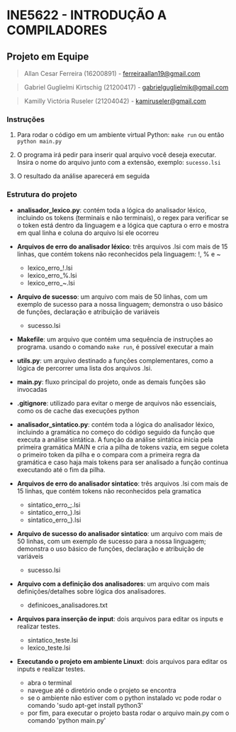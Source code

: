 # INE5622 - INTRODUÇÃO A COMPILADORES

## Projeto em Equipe

> Allan Cesar Ferreira (16200891) - ferreiraallan19@gmail.com

> Gabriel Guglielmi Kirtschig (21200417) - gabrielguglielmik@gmail.com

> Kamilly Victória Ruseler (21204042) - kamiruseler@gmail.com

### Instruções

1. Para rodar o código em um ambiente virtual Python: `make run` ou então `python main.py`

3. O programa irá pedir para inserir qual arquivo você deseja executar. Insira o nome do arquivo junto com a extensão, exemplo: `sucesso.lsi`

4. O resultado da análise aparecerá em seguida

### Estrutura do projeto

- **analisador_lexico.py**: 
contém toda a lógica do analisador léxico, incluindo os tokens (terminais e não terminais), o regex para verificar se o token está dentro da linguagem e a lógica que captura o erro e mostra em qual linha e coluna do arquivo lsi ele ocorreu


- **Arquivos de erro do analisador léxico**:
três arquivos .lsi com mais de 15 linhas, que contém tokens não reconhecidos pela linguagem: !, % e ~
    - lexico_erro_!.lsi
    - lexico_erro_%.lsi
    - lexico_erro_~.lsi
      

- **Arquivo de sucesso**:
um arquivo com mais de 50 linhas, com um exemplo de sucesso para a nossa linguagem; demonstra o uso básico de funções, declaração e atribuição de variáveis
    - sucesso.lsi
      

- **Makefile**:
um arquivo que contém uma sequência de instruções ao programa. usando o comando `make run`, é possível executar a main


- **utils.py**:
um arquivo destinado a funções complementares, como a lógica de percorrer uma lista dos arquivos .lsi.


- **main.py**:
fluxo principal do projeto, onde as demais funções são invocadas


- **.gitignore**:
utilizado para evitar o merge de arquivos não essenciais, como os de cache das execuções python


- **analisador_sintatico.py**: 
contém toda a lógica do analisador léxico, incluindo a gramática no começo do código seguido da função que executa a análise sintática. A função da análise sintática inicia pela primeira gramática MAIN e cria a pilha de tokens vazia, em segue coleta o primeiro token da pilha e o compara com a primeira regra da gramática e caso haja mais tokens para ser analisado a função continua executando até o fim da pilha.


- **Arquivos de erro do analisador sintatico**:
três arquivos .lsi com mais de 15 linhas, que contém tokens não reconhecidos pela gramatica
    - sintatico_erro_;.lsi
    - sintatico_erro_).lsi
    - sintatico_erro_}.lsi
      

- **Arquivo de sucesso do analisador sintatico**:
um arquivo com mais de 50 linhas, com um exemplo de sucesso para a nossa linguagem; demonstra o uso básico de funções, declaração e atribuição de variáveis
    - sucesso.lsi
      

- **Arquivo com a definição dos analisadores**:
um arquivo com mais definições/detalhes sobre lógica dos analisadores.
    - definicoes_analisadores.txt


- **Arquivos para inserção de input**:
  dois arquivos para editar os inputs e realizar testes.
    - sintatico_teste.lsi
    - lexico_teste.lsi


- **Executando o projeto em ambiente Linuxt**:
  dois arquivos para editar os inputs e realizar testes.
    - abra o terminal
    - navegue até o diretório onde o projeto se encontra
    - se o ambiente não estiver com o python instalado vc pode rodar o comando 'sudo apt-get install python3'
    - por fim, para executar o projeto basta rodar o arquivo main.py com o comando 'python main.py'

